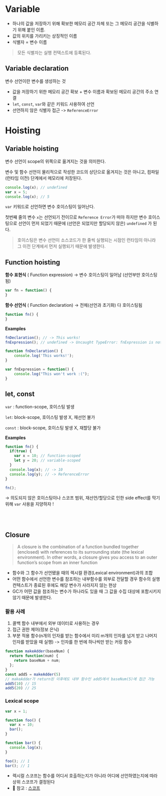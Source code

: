 # Variable
- 하나의 값을 저장하기 위해 확보한 메모리 공간 자체 또는 그 메모리 공간을 식별하기 위해 붙인 이름. 
- 값의 위치를 가리키는 상징적인 이름
- 식별자 = 변수 이름

> 모든 식별자는 실행 컨텍스트에 등록된다.

## Variable declaration
변수 선언이란 변수를 생성하는 것
- 값을 저장하기 위한 메모리 공간 확보 + 변수 이름과 확보된 메모리 공간의 주소 연결
- `let`, `const`, `var`와 같은 키워드 사용하여 선언
- 선언하지 않은 식별자 접근 -> `ReferenceError`

# Hoisting

## Variable hoisting

변수 선언이 scope의 위쪽으로 옮겨지는 것을 의미한다. 

변수 및 함수 선언이 물리적으로 작성한 코드의 상단으로 옮겨지는 것은 아니고, 컴파일(런타임 이전) 단계에서 메모리에 저장된다.

```jsx
console.log(x); // undefined
var x = 5;
console.log(x); // 5
```

 `var` 키워드로 선언하면 변수 호이스팅이 일어난다.

첫번째 줄의 변수  `x`는 선언되기 전이므로 `Reference Error`가 떠야 하지만 변수 호이스팅으로 선언이 먼저 되었기 때문에 (선언은 되었지만 할당되지 않은) `undefined` 가 된다.

> 호이스팅은 변수 선언이 소스코드가 한 줄씩 실행되는 시점인 런타임이 아니라 그 이전 단계에서 먼저 실행되기 때문에 발생한다.

## Function hoisting

**함수 표현식** ( Function expression) → 변수 호이스팅이 일어남 (선언부만 호이스팅됨)

```jsx
var fn = function() {
}
```

**함수 선언식** ( Function declaration) → 전체(선언과 초기화) 다 호이스팅됨 

```jsx
function fn() {
}
```

**Examples**

```jsx
fnDeclaration(); // -> This works!
fnExpression(); // undefined -> Uncaught TypeError: fnExpression is not a function

function fnDeclaration() {
    console.log('This works!');
}

var fnExpression = function() {
    console.log("This won't work :(");
}
```

## let, const

`var` : function-scope, 호이스팅 발생

`let`:  block-scope, 호이스팅 발생 X, 재선언 불가

`const` : block-scope, 호이스팅 발생 X,  재할당 불가

**Examples**

```jsx
function fn() {
  if(true) {
    var x = 10; // function-scoped
    let y = 20; // variable-scoped
  }
  console.log(x); // -> 10
  console.log(y); // -> ReferenceError
}

fn();
```

→  의도되지 않은 호이스팅이나 스코프 범위, 재선언/할당으로 인한 side effect를 막기 위해  `var` 사용을 지양하자 !

 <br>
 <br>
 

## Closure

> A closure is the combination of a function bundled together (enclosed) with references to its surrounding state (the lexical environment). In other words, a closure gives you access to an outer function’s scope from an inner function

- 함수와 그 함수가 선언됐을 때의 렉시컬 환경(Lexical environment)과의 조합
- 어떤 함수에서 선언한  변수를 참조하는 내부함수를 외부로 전달할 경우 함수의 실행 컨텍스트가 종료된 후에도 해당 변수가 사라지지 않는 현상
- GC가 어떤 값을 참조하는 변수가 하나라도 있을 때 그 값을 수집 대상에 포함시키지 않기 때문에 발생한다.

### 활용 사례
1. 콜백 함수 내부에서 외부 데이터로 사용하는 경우
2. 접근 권한 제어(정보 은닉)
3. 부분 적용 함수(n개의 인자를 받는 함수에서 미리 m개의 인자를 넘겨 받고 나머지 인자를 받았을 때 실행) -> 인자를 한 번에 하나씩만 받는 커링 함수
```javascript
function makeAdder(baseNum) {
  return function(num) {
    return baseNum + num;
  };
}
const add5 = makeAdder(5)
// makeAdder가 return된 이후에도 내부 함수인 add5에서 baseNum(5)에 접근 가능
add5(10) // 15
add5(20) // 25
```

### Lexical scope

```jsx
var x = 1;

function foo() {
  var x = 10;
  bar();
}

function bar() {
  console.log(x);
}

foo(); // 1
bar(); // 1
```
- 렉시컬 스코프는 함수를 어디서 호출하는지가 아니라 어디에 선언하였는지에 따라 상위 스코프가 결정된다
- 🔗 참고 : [스코프](https://poiemaweb.com/js-scope#7-%EB%A0%89%EC%8B%9C%EC%BB%AC-%EC%8A%A4%EC%BD%94%ED%94%84)

